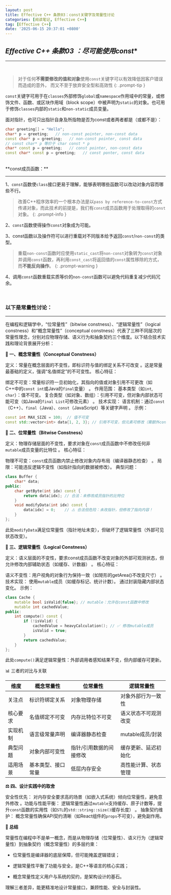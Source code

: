```yaml
---
layout: post
title: Effective C++ 条款03：const关键字及常量性讨论
categories: [阅读笔记, Effective C++]
tag: [Effective C++]
date: '2025-06-15 20:37:01 +0800'
---
```


## *Effective C++ 条款03 ：尽可能使用const**

---

<br/>

> 对于任何**不需要修改的值和对象**使用`const`关键字可以有效降低因客户错误而造成的意外，
> 而又不至于放弃安全型和高效性
 {: .prompt-tip }

`const`关键字可用于在`classes`外部修饰`global`或`namespace`作用域中的常量，或修饰文件、函数、或区块作用域（block scope）中被声明为`static`的对象。也可用于修饰`classes`内部的`static`和`non-static`成员变量。

面对指针，也可只出指针自身及所指物是否为const或者两者都是（或都不是）：

```cpp
char greeting[] = "Hello";
char* p = greeting;   // non-const pointer, non-const data
const char* p = greeting;   // non-const pointer, const data
// const char* p 等价于 char const * p
char* const p = greeting;   // const pointer, non-const data
const char* const p = greeting;   // const ponter, const data
```

<br/>
**const成员函数：**

------

1、`const`函数使`class`接口更易于理解，能够表明哪些函数可以改动对象内容而哪些不行。
  
  > 改善C++程序效率的一个根本办法是以`pass by reference-to-const`方式传递对象，而此技术的前提是，我们有`const`成员函数用于处理取得的`const`对象。
 {: .prompt-info }

2、`const`函数使得操作`const`对象成为可能。

3、const函数以及操作符可以进行重载对不同版本给予返回`const`/`non-const`的类型。

  > 重载`non-const`函数时应使用`static_cast`将`non-const`对象转为`const`对象并调用`const`函数，再利用`const_cast`将返回值的`const`属性移除的方式，而**不能反向操作**。
 {: .prompt-warning }

4、调用`const`函数重载实质等价的`non-const`函数可以避免代码重复减少代码冗余。

<br/>

### **以下是常量性讨论：**

------

在编程和逻辑学中，“位常量性”（bitwise constness）、“逻辑常量性”（logical constness）和“概念常量性”（conceptual constness）代表了三种不同层次的常量性理念，分别对应物理存储、语义行为和抽象契约三个维度。以下结合技术实践和理论背景展开分析：

**🧱 ​一、概念常量性（Conceptual Constness）​​**

​定义​：常量在概念层面的不变性，即标识符与值的绑定关系不可改变
。这是常量最基础的定义，强调“名值绑定”的不可变性。
​核心特征​：

​绑定不可变​：常量标识符一旦初始化，其指向的值或对象引用不可更改（如C++中的`const int`或Java的`final`变量）
。
​作用范围​：
基本类型（如`int`, `char`）：值不可变。
复合类型（如对象、数组）：引用不可变，但对象内部状态可能可变（如Java的`final List`可修改元素）
。
​技术实现​：
语言机制：通过`const`（C++）、`final`（Java）、`const`（JavaScript）等关键字声明
。
​示例​：

```cpp
const int MAX_SIZE = 100;  // 值不可变
const std::vector<int> data{1, 2, 3}; // 引用不可变，但元素可修改（需额外const修饰）
```

**💾 ​二、位常量性（Bitwise Constness）​​**

​定义​：物理存储层面的不变性，要求对象在`const`成员函数中不修改任何非`mutable`成员变量的比特位
。
​核心特征​：

​物理不可变​：`const`成员函数内禁止修改对象内存布局（编译器静态检查）
。
​局限​：可能违反逻辑不变性（如指针指向的数据被修改）。
​典型问题​：

```cpp
class Buffer {
    char* data;
public:
    char getByte(int idx) const {
        return data[idx]; // 合法：未修改成员指针的比特位
    }
    void modifyData(int idx) const {
        data[idx] = 0;    // ⚠️ 合法但危险：未改指针，但修改了指向内容！
    }
};
```
此处`modifyData`满足位常量性（指针地址未变），但破坏了逻辑常量性（外部可见状态改变）。

**🧠 ​三、逻辑常量性（Logical Constness）​​**

​定义​：语义层面的不变性，要求const成员函数不改变对象的外部可观测状态，但允许修改内部辅助状态（如缓存、计数器）
。
​核心特征​：

​语义不变性​：用户视角的对象行为保持一致（如矩形的getArea()不改变尺寸）
。
​技术实现​：
使用`mutable`成员（如缓存标记、统计计数）。
通过封装隐藏内部状态变化。
​示例​：

```cpp
class Cache {
    mutable bool isValid{false}; // mutable：允许在const函数中修改
    mutable int cachedValue;
public:
    int compute() const {
        if (!isValid) {
            cachedValue = heavyCalculation(); // ✅ 修改mutable成员
            isValid = true;
        }
        return cachedValue;
    }
};
```

此处`compute()`满足逻辑常量性：外部调用者感知结果不变，但内部缓存可更新。

📊 ​三者的对比与关联​

| **​维度** | **​概念常量性**    | **​位常量性**           | **逻辑常量性**​      |
| --------- | ------------------ | ----------------------- | -------------------- |
| 关注点    | 标识符绑定关系     | 对象物理存储            | 对象外部行为一致性   |
| ​核心要求 | 名值绑定不可变     | 内存比特位不可变        | 语义状态不可观测改变 |
| ​实现机制 | 语言级常量声明     | 编译器静态检查          | mutable成员/封装     |
| ​典型问题 | 对象内部可变性     | 指针/引用数据的间接修改 | 缓存更新、延迟初始化 |
| ​适用场景 | 基本类型、接口常量 | 低层内存安全            | 高性能计算、状态管理 |

**⚖️ ​四、设计实践中的取舍​**

​安全性优先​：
对内存安全要求高的场景（如嵌入式系统）倾向位常量性，避免意外修改
。
​功能与性能平衡​：
  逻辑常量性通过`mutable`支持缓存、原子计数等，提升`const`函数的实用性（如`STL`的`std::string::size()`缓存长度）
。
​抽象契约维护​：
  概念常量性确保API契约清晰（如React组件的`props`不可变），避免副作用。

**💎 ​总结​**

常量性在编程中不是单一概念，而是从物理存储​（位常量性）、语义行为​（逻辑常量性）到抽象契约​（概念常量性）的多层约束：

- 位常量性是编译器的底层保障，但可能掩盖逻辑错误；

- ​逻辑常量性平衡了功能与安全，是C++等语言的核心实践；

- ​概念常量性定义用户与系统的契约，是架构设计的基石。
  
理解三者差异，能更精准地设计常量接口，兼顾性能、安全与封装性。


